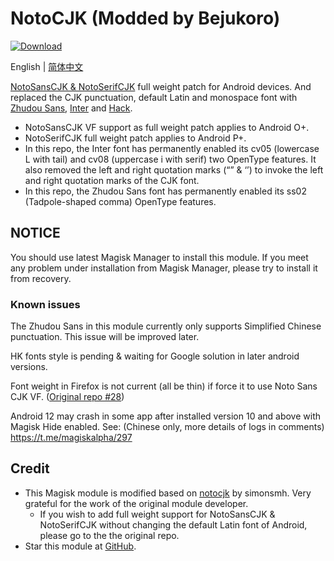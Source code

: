 # NotoCJK (Modded by Bejukoro)
[![Download](https://img.shields.io/github/downloads/bejukoro/notocjk-with-inter/total.svg)](https://github.com/bejukoro/notocjk-with-inter/releases)

English | [简体中文](./README_zh-CN.md)

[NotoSansCJK & NotoSerifCJK](https://github.com/googlefonts/noto-cjk) full weight patch for Android devices. And replaced the CJK punctuation, default Latin and monospace font with [Zhudou Sans](https://github.com/Buernia/Zhudou-Sans), [Inter](https://rsms.me/inter/) and [Hack](https://sourcefoundry.org/hack/).

* NotoSansCJK VF support as full weight patch applies to Android O+. 
* NotoSerifCJK full weight patch applies to Android P+.
* In this repo, the Inter font has permanently enabled its cv05 (lowercase L with tail) and cv08 (uppercase i with serif) two OpenType features. It also removed the left and right quotation marks (“” & ‘’) to invoke the left and right quotation marks of the CJK font.
* In this repo, the Zhudou Sans font has permanently enabled its ss02 (Tadpole-shaped comma) OpenType features.

<!--
## Maintenance
Currently, this module is still maintained. You can download it directly in this repo's [release tabs](https://github.com/bejukoro/notocjk-with-inter/releases).
-->

## NOTICE

You should use latest Magisk Manager to install this module. If you meet any problem under installation from Magisk Manager, please try to install it from recovery.

### Known issues

The Zhudou Sans in this module currently only supports Simplified Chinese punctuation. This issue will be improved later.

HK fonts style is pending & waiting for Google solution in later android versions.

Font weight in Firefox is not current (all be thin) if force it to use Noto Sans CJK VF. ([Original repo #28](https://github.com/simonsmh/notocjk/issues/28))

Android 12 may crash in some app after installed version 10 and above with Magisk Hide enabled. See: (Chinese only, more details of logs in comments) https://t.me/magiskalpha/297

## Credit

* This Magisk module is modified based on [notocjk](https://github.com/simonsmh/notocjk) by simonsmh. Very grateful for the work of the original module developer. 
  * If you wish to add full weight support for NotoSansCJK & NotoSerifCJK without changing the default Latin font of Android, please go to the the original repo.
* Star this module at [GitHub](https://github.com/bejukoro/notocjk-with-inter).